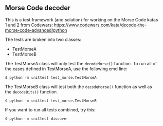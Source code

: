 ## Morse Code decoder
This is a test framework (and solution) for working on the Morse Code katas 1 and 2 from Codewars:
https://www.codewars.com/kata/decode-the-morse-code-advanced/python

The tests are broken into two classes:
 - TestMorseA
 - TestMorseB

The TestMorseA class will only test the `decodeMorse()` function.
To run all of the cases defined in TestMorseA, use the following cmd line:

`$ python -m unittest test_morse.TestMorseA`

The TestMorseB class will test both the `decodeMorse()` function as well as the `decodeBits()` function.

`$ python -m unittest test_morse.TestMorseB`

If you want to run all tests combined, try this:

`$ python -m unittest discover`
